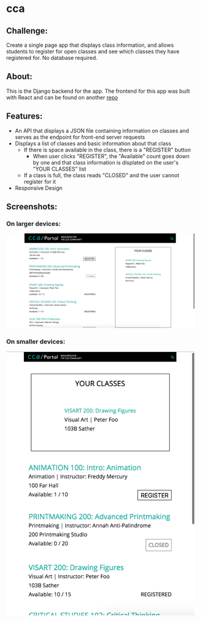 # cca

## Challenge:
Create a single page app that displays class information, and allows students to register for open classes and see which classes they have registered for. No database required. 

## About:
This is the Django backend for the app. The frontend for this app was built with React and can be found on another
<a href='https://github.com/natalie-poulson/cca-frontend'>repo</a>

## Features:
* An API that displays a JSON file containing information on classes and serves as the endpoint for front-end server requests
* Displays a list of classes and basic information about that class
  * If there is space available in the class, there is a "REGISTER" button
    * When user clicks "REGISTER", the "Available" count goes down by one and that class information is displated on the user's "YOUR CLASSES" list
  * If a class is full, the class reads "CLOSED" and the user cannot register for it
* Responsive Design


## Screenshots:
### On larger devices:
<img src="screenshots/1.png">


### On smaller devices:
<img src="screenshots/2.png">
